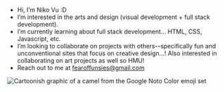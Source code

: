 - Hi, I’m Niko Vu :D
- I’m interested in the arts and design (visual development + full stack development).
- I’m currently learning about full stack development... HTML, CSS, Javascript, etc.
- I’m looking to collaborate on projects with others--specifically fun and unconventional sites that focus on creative design...! Also interested in collaborating on art projects as well so HMU!
- Reach out to me at fearoffunsies@gmail.com

![Cartoonish graphic of a camel from the Google Noto Color emoji set](https://em-content.zobj.net/thumbs/120/google/350/camel_1f42a.png)

<!---
niko-vu/niko-vu is a ✨ special ✨ repository because its `README.md` (this file) appears on your GitHub profile.
You can click the Preview link to take a look at your changes.
--->
